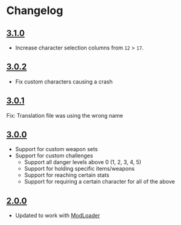 # Changelog

## [3.1.0](https://github.com/BrotatoMods/Brotato-ContentLoader/releases/tag/v3.1.0)

- Increase character selection columns from `12` > `17`.

## [3.0.2](https://github.com/BrotatoMods/Brotato-ContentLoader/releases/tag/v3****.0.2)

- Fix custom characters causing a crash
 
## [3.0.1](https://github.com/BrotatoMods/Brotato-ContentLoader/releases/tag/v3.0.1)

Fix: Translation file was using the wrong name 

## [3.0.0](https://github.com/BrotatoMods/Brotato-ContentLoader/releases/tag/v3.0.0)

- Support for custom weapon sets
- Support for custom challenges
  - Support all danger levels above 0 (1, 2, 3, 4, 5)
  - Support for holding specific items/weapons
  - Support for reaching certain stats
  - Support for requiring a certain character for all of the above

## [2.0.0](https://github.com/BrotatoMods/Brotato-ContentLoader/releases/tag/v2.0.0)

- Updated to work with [ModLoader](https://github.com/GodotModding/mod-loader)

